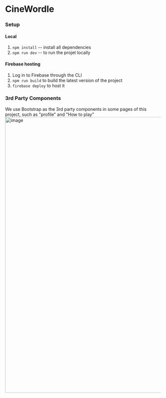 # CineWordle

### Setup 

#### Local

1. `npm install` -- install all dependencies
2. `npm run dev` -- to run the projet locally

#### Firebase hosting

1. Log in to Firebase through the CLI
2. `npm run build` to build the latest version of the project
3. `firebase deploy` to host it

### 3rd Party Components

We use Bootstrap as the 3rd party components in some pages of this project, such as "profile" and "How to play"
<img width="1916" height="891" alt="image" src="https://github.com/user-attachments/assets/20ecd98c-c24e-4508-b0da-91535cc618f4" />
